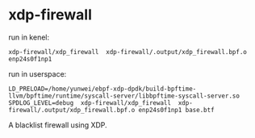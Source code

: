 # xdp-firewall

run in kenel:

```console
xdp-firewall/xdp_firewall  xdp-firewall/.output/xdp_firewall.bpf.o enp24s0f1np1
```

run in userspace:

```console
LD_PRELOAD=/home/yunwei/ebpf-xdp-dpdk/build-bpftime-llvm/bpftime/runtime/syscall-server/libbpftime-syscall-server.so SPDLOG_LEVEL=debug  xdp-firewall/xdp_firewall  xdp-firewall/.output/xdp_firewall.bpf.o enp24s0f1np1 base.btf
```

A blacklist firewall using XDP.
